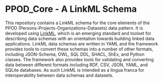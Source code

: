 # PPOD_Core - A LinkML Schema

This repository contains a LinkML schema for the core elements of the PPOD (Persons-Projects-Organizations-Datasets) data pattern. It is developed using [LinkML](https://linkml.io/), which is an emerging standard and toolset for describing data schemas with an orientation towards building linked data applications. LinkML data schemas are written in YAML and the framework provides tools to convert these schemas into a number of other formats, including JSON-Schema, OWL, SQL DDL, SHACL, ShEx, and Python classes.  The framework also provides tools for validating and converting data between different formats including RDF, CSV, JSON, YAML, and SQLite databases.  As such LinkML is intended as a lingua franca for interoperability between data schemas and datasets.